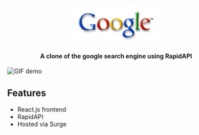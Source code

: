 
<h1 align="center">
  <br>
  <a href="https://diligent-spring.surge.sh/"><img src="./src/assets/google-logo.gif" alt="google search clone" width="200"></a>
</h1>

<h4 align="center">A clone of the google search engine using RapidAPI</h4>

![GIF demo](./src/assets/google-clone-app.gif.gif)


## Features

* React.js frontend
* RapidAPI 
* Hosted via Surge